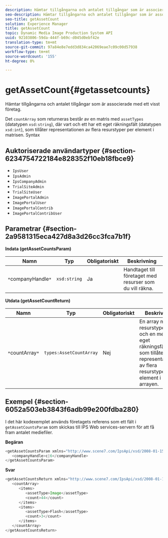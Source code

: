 ```yaml
---
description: Hämtar tillgångarna och antalet tillgångar som är associerade med ett visst företag.
seo-description: Hämtar tillgångarna och antalet tillgångar som är associerade med ett visst företag.
seo-title: getAssetCount
solution: Experience Manager
title: getAssetCount
topic: Dynamic Media Image Production System API
uuid: 92103806-59da-444f-b69c-d045d0ebf42e
translation-type: tm+mt
source-git-commit: 97a84e8e7edd3d834ca42069eae7c09c00d57938
workflow-type: tm+mt
source-wordcount: '155'
ht-degree: 0%

---
```



# getAssetCount{#getassetcounts}

Hämtar tillgångarna och antalet tillgångar som är associerade med ett visst företag.

Det `countArray` som returneras består av en matris med `assetTypes` (datatypen `xsd:string`), där vart och ett har ett eget räkningsfält (datatypen `xsd:int`), som tillåter representationen av flera resurstyper per element i matrisen.
Syntax

## Auktoriserade användartyper {#section-6234754722184e828352f10eb18fbce9}

* `IpsUser`
* `IpsAdmin`
* `IpsCompanyAdmin`
* `TrialSiteAdmin`
* `TrialSiteUser`
* `ImagePortalAdmin`
* `ImagePortalUser`
* `ImagePortalContrib`
* `ImagePortalContribUser`

## Parametrar {#section-2a9581315eca427d8a3d26cc3fca7b1f}

**Indata (getAssetCountsParam)**

| Namn | Typ | Obligatoriskt | Beskrivning |
|---|---|---|---|
| `*`companyHandle`*` | `xsd:string` | Ja | Handtaget till företaget med resurser som du vill räkna. |

**Utdata (getAssetCountReturn)**

| Namn | Typ | Obligatoriskt | Beskrivning |
|---|---|---|---|
| `*`countArray`*` | `types:AssetCountArray` | Nej | En array med resurstyper, var och en med ett eget räkningsfält, som tillåter representationen av flera resurstyper per element i arrayen. |

## Exempel {#section-6052a503eb3843f6adb99e200fdba280}

I det här kodexemplet används företagets referens som ett fält i `getAssetCountsParam` som skickas till IPS Web services-servern för att få fram antalet mediefiler.

**Begäran**

```java
<getAssetCountsParam xmlns="http://www.scene7.com/IpsApi/xsd/2008-01-15">
   <companyHandle>c|6</companyHandle>
</getAssetCountsParam>
```

**Svar**

```java
<getAssetCountsReturn xmlns="http://www.scene7.com/IpsApi/xsd/2008-01-15">
   <countArray>
      <items>
         <assetType>Image</assetType>
         <count>44</count>
      </items>
      <items>
         <assetType>Flash</assetType>
         <count>3</count>
      </items>
   </countArray>
</getAssetCountsReturn>
```

